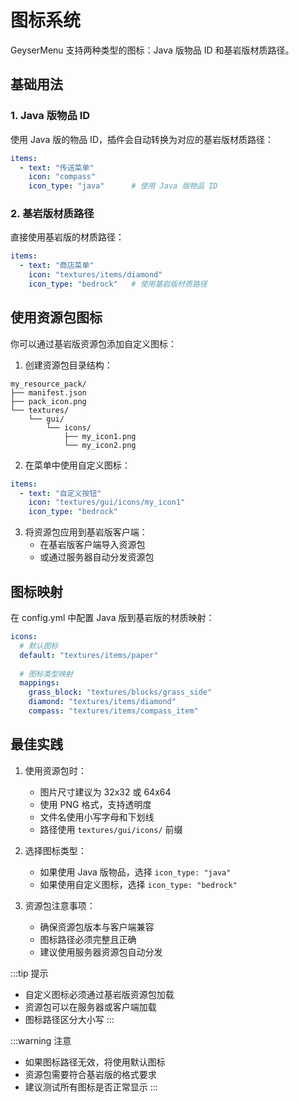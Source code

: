 # 图标系统

GeyserMenu 支持两种类型的图标：Java 版物品 ID 和基岩版材质路径。

## 基础用法

### 1. Java 版物品 ID

使用 Java 版的物品 ID，插件会自动转换为对应的基岩版材质路径：

```yaml
items:
  - text: "传送菜单"
    icon: "compass"
    icon_type: "java"      # 使用 Java 版物品 ID
```

### 2. 基岩版材质路径

直接使用基岩版的材质路径：

```yaml
items:
  - text: "商店菜单"
    icon: "textures/items/diamond"
    icon_type: "bedrock"   # 使用基岩版材质路径
```

## 使用资源包图标

你可以通过基岩版资源包添加自定义图标：

1. 创建资源包目录结构：
```
my_resource_pack/
├── manifest.json
├── pack_icon.png
└── textures/
    └── gui/
        └── icons/
            ├── my_icon1.png
            └── my_icon2.png
```

2. 在菜单中使用自定义图标：
```yaml
items:
  - text: "自定义按钮"
    icon: "textures/gui/icons/my_icon1"
    icon_type: "bedrock"
```

3. 将资源包应用到基岩版客户端：
   - 在基岩版客户端导入资源包
   - 或通过服务器自动分发资源包

## 图标映射

在 config.yml 中配置 Java 版到基岩版的材质映射：

```yaml
icons:
  # 默认图标
  default: "textures/items/paper"
  
  # 图标类型映射
  mappings:
    grass_block: "textures/blocks/grass_side"
    diamond: "textures/items/diamond"
    compass: "textures/items/compass_item"
```

## 最佳实践

1. 使用资源包时：
   - 图片尺寸建议为 32x32 或 64x64
   - 使用 PNG 格式，支持透明度
   - 文件名使用小写字母和下划线
   - 路径使用 `textures/gui/icons/` 前缀

2. 选择图标类型：
   - 如果使用 Java 版物品，选择 `icon_type: "java"`
   - 如果使用自定义图标，选择 `icon_type: "bedrock"`

3. 资源包注意事项：
   - 确保资源包版本与客户端兼容
   - 图标路径必须完整且正确
   - 建议使用服务器资源包自动分发

:::tip 提示
- 自定义图标必须通过基岩版资源包加载
- 资源包可以在服务器或客户端加载
- 图标路径区分大小写
:::

:::warning 注意
- 如果图标路径无效，将使用默认图标
- 资源包需要符合基岩版的格式要求
- 建议测试所有图标是否正常显示
::: 